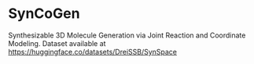 # SynCoGen
Synthesizable 3D Molecule Generation via Joint Reaction and Coordinate Modeling. Dataset available at https://huggingface.co/datasets/DreiSSB/SynSpace
